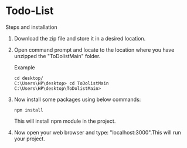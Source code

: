 # Todo-List

Steps and installation

1. Download the zip file and store it in a desired location.
2. Open command prompt and locate to the location where you have unzipped the "ToDolistMain" folder.

   Example

   ```
   cd desktop/
   C:\Users\HP\desktop> cd ToDolistMain
   C:\Users\HP\desktop\ToDolistMain>
   ```

3. Now install some packages using below commands:

   ```
   npm install
   ```

   This will install npm module in the project.

  
4. Now open your web browser and type: "localhost:3000".This will run your project.
